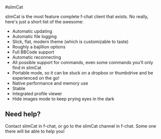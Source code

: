 #slimCat

slimCat is the most feature complete f-chat client that exists. No really, here's just a short list of the awesome:

* Automatic updating
* Automatic file logging
* Slick, flat, modern theme (which is customizable to taste)
* Roughly a bajillion options
* Full BBCode support
* Automatic reconnecting
* All possible support for commands, even some commands you'll only find in slimCat
* Portable mode, so it can be stuck on a dropbox or thumbdrive and be experienced on the go!
* Native performance and memory use
* Stable
* Integrated profile viewer
* Hide images mode to keep prying eyes in the dark

## Need help?

Contact slimCat in f-chat, or go to the slimCat channel in f-chat. Some one there will be able to help you!

